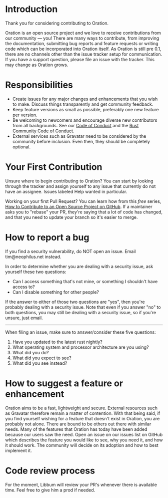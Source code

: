# Introduction

Thank you for considering contributing to Oration.

Oration is an open source project and we love to receive contributions from our community — you! There are many ways to contribute, from improving the documentation, submitting bug reports and feature requests or writing code which can be incorporated into Oration itself.
As Oration is still pre 0.1, there are no channels other than the issue tracker setup for communication. If you have a support question, please file an issue with the tracker.
This may change as Oration grows.

# Responsibilities

* Create issues for any major changes and enhancements that you wish to make. Discuss things transparently and get community feedback.
* Keep feature versions as small as possible, preferably one new feature per version.
* Be welcoming to newcomers and encourage diverse new contributors from all backgrounds. See our [Code of Conduct](CODE_OF_CONDUCT.md) and the [Rust Community Code of Conduct](https://www.rust-lang.org/en-US/conduct.html).
* External services such as Gravatar need to be considered by the community before inclusion. Even then, they should be completely optional.

# Your First Contribution

Unsure where to begin contributing to Oration? You can start by looking through the tracker and assign yourself to any issue that currently do not have an assignee.
Issues labeled Help wanted in particular.

Working on your first Pull Request? You can learn how from this *free* series, [How to Contribute to an Open Source Project on GitHub](https://egghead.io/series/how-to-contribute-to-an-open-source-project-on-github).
If a maintainer asks you to "rebase" your PR, they're saying that a lot of code has changed, and that you need to update your branch so it's easier to merge.

# How to report a bug

If you find a security vulnerability, do NOT open an issue. Email &#116;&#105;&#109;&#064;&#110;&#101;&#111;&#112;&#104;&#105;&#108;&#117;&#115;&#046;&#110;&#101;&#116; instead.

In order to determine whether you are dealing with a security issue, ask yourself these two questions:
* Can I access something that's not mine, or something I shouldn't have access to?
* Can I disable something for other people?

If the answer to either of those two questions are "yes", then you're probably dealing with a security issue. Note that even if you answer "no" to both questions, you may still be dealing with a security issue, so if you're unsure, just email.

----

When filing an issue, make sure to answer/consider these five questions:

1. Have you updated to the latest rust nightly?
2. What operating system and processor architecture are you using?
3. What did you do?
4. What did you expect to see?
5. What did you see instead?

# How to suggest a feature or enhancement

Oration aims to be a fast, lightweight and secure. External resources such as Gravatar therefore remain a matter of contention.
With that being said, if you find yourself wishing for a feature that doesn't exist in Oration, you are probably not alone.
There are bound to be others out there with similar needs. Many of the features that Oration has today have been added because our users saw the need.
Open an issue on our issues list on GitHub which describes the feature you would like to see, why you need it, and how it should work.
The community will decide on its adoption and how to best implement it.

# Code review process

For the moment, Libbum will review your PR's whenever there is available time. Feel free to give him a prod if needed.
